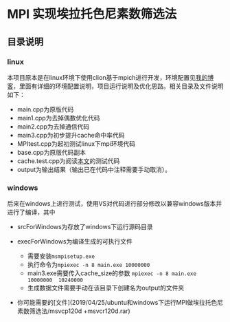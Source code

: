 # MPI 实现埃拉托色尼素数筛选法

## 目录说明

### linux

本项目原本是在linux环境下使用clion基于mpich进行开发，环境配置见[我的博客](https://543877815.github.io/)，里面有详细的环境配置说明，项目运行说明及优化思路。相关目录及文件说明如下：

- main.cpp为原版代码
- main1.cpp为去掉偶数优化代码
- main2.cpp为去掉通信代码
- main3.cpp为初步提升cache命中率代码
- MPItest.cpp为起初测试linux下mpi环境代码
- base.cpp为原版代码副本
- cache.test.cpp为阅读[本文](http://www.360doc.com/content/14/1015/13/10249440_417146850.shtml)的测试代码
- output为输出结果（输出已在代码中注释需要手动取消）。

### windows

后来在windows上进行测试，使用VS对代码进行部分修改以兼容windows版本并进行了编译，其中

- srcForWindows为存放了windows下运行源码目录
- execForWindows为编译生成的可执行文件
  - 需要安装`msmpisetup.exe`
  - 执行命令为`mpiexec -n 8 main.exe 10000000`
  - main3.exe需要传入cache_size的参数 `mpiexec -n 8 main.exe 10000000  10240000`
  - 生成数据文件需要手动在该目录下创建名为output的文件夹

- 你可能需要的[文件](2019/04/25/ubuntu和windows下运行MPI做埃拉托色尼素数筛选法/msvcp120d +msvcr120d.rar)